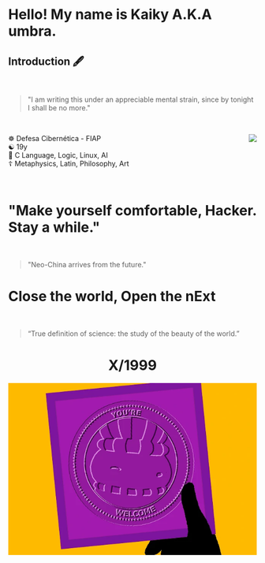 # Hello! My name is Kaiky A.K.A umbra.
## Introduction 🖋️

<br>
<blockquote> "I am writing this under an appreciable mental strain, since by tonight I shall be no more." </blockquote>
<br>
<div class="midcolumn">
  <main>
    <article>
      <div class="post-info">
        </div>
<div>
<img src="gits.webp" align="right">
      </div>
        <p>
          ☸️ Defesa Cibernética - FIAP <br>
          ☯ 19y </br>
          🪷 C Language, Logic, Linux, AI </br>
          ☦️ Metaphysics, Latin, Philosophy, Art </br>
  </p>
  </div>
 <br>

 # "Make yourself comfortable, Hacker. Stay a while."
<br>

<blockquote>"Neo-China arrives from the future."</blockquote>

# Close the world, Open the nExt
<br>
<blockquote>“True definition of science: the study of the beauty of the world.”</blockquote>

<div align="center">

 # X/1999

<img src="You're_welcome.webp">

</div>
